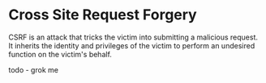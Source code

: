 # Cross Site Request Forgery

CSRF is an attack that tricks the victim into submitting a malicious request. It
inherits the identity and privileges of the victim to perform an undesired
function on the victim's behalf.

todo - grok me
